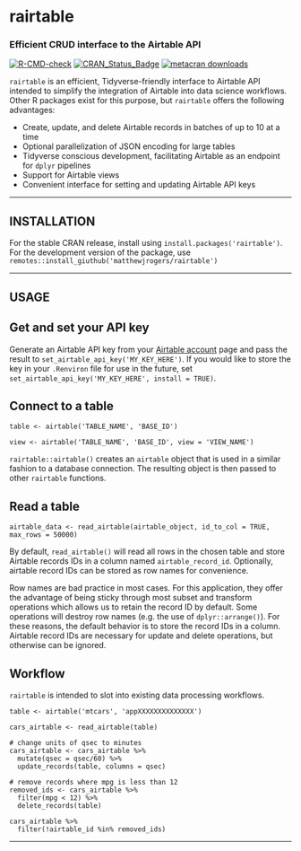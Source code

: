 
# __rairtable__ 

### Efficient CRUD interface to the Airtable API

<!-- badges: start -->
[![R-CMD-check](https://github.com/matthewjrogers/rairtable/workflows/R-CMD-check/badge.svg)](https://github.com/matthewjrogers/rairtable/actions)
[![CRAN\_Status\_Badge](https://www.r-pkg.org/badges/version/rairtable)](https://cran.r-project.org/package=rairtable)
[![metacran
downloads](https://cranlogs.r-pkg.org/badges/rairtable)](https://cran.r-project.org/package=rairtable)
<!-- badges: end --> 


`rairtable` is an efficient, Tidyverse-friendly interface to Airtable API intended to simplify the integration of Airtable into data science workflows. Other R packages exist for this purpose, but `rairtable` offers the following advantages:

- Create, update, and delete Airtable records in batches of up to 10 at a time
- Optional parallelization of JSON encoding for large tables
- Tidyverse conscious development, facilitating Airtable as an endpoint for `dplyr` pipelines
- Support for Airtable views
- Convenient interface for setting and updating Airtable API keys

*****

## __INSTALLATION__

For the stable CRAN release, install using `install.packages('rairtable')`. For the development version of the package, use `remotes::install_giuthub('matthewjrogers/rairtable')`

*****

## __USAGE__

## Get and set your API key
Generate an Airtable API key from your [Airtable account](https://airtable.com/account) page and pass the result to `set_airtable_api_key('MY_KEY_HERE')`. If you would like to store the key in your `.Renviron` file for use in the future, set `set_airtable_api_key('MY_KEY_HERE', install = TRUE)`.

## Connect to a table

```
table <- airtable('TABLE_NAME', 'BASE_ID')

view <- airtable('TABLE_NAME', 'BASE_ID', view = 'VIEW_NAME')

```
`rairtable::airtable()` creates an `airtable` object that is used in a similar fashion to a database connection. The resulting object is then passed to other `rairtable` functions.

## Read a table

```
airtable_data <- read_airtable(airtable_object, id_to_col = TRUE, max_rows = 50000)
```

By default, `read_airtable()` will read all rows in the chosen table and store Airtable records IDs in a column named `airtable_record_id`. Optionally, airtable record IDs can be stored as row names for convenience.

Row names are bad practice in most cases. For this application, they offer the advantage of being sticky through most subset and transform operations which allows us to retain the record ID by default. Some operations will destroy row names (e.g. the use of `dplyr::arrange()`). For these reasons, the default behavior is to store the record IDs in a column. Airtable record IDs are necessary for update and delete operations, but otherwise can be ignored.

## Workflow

`rairtable` is intended to slot into existing data processing workflows.

```
table <- airtable('mtcars', 'appXXXXXXXXXXXXXX')

cars_airtable <- read_airtable(table)

# change units of qsec to minutes
cars_airtable <- cars_airtable %>%
  mutate(qsec = qsec/60) %>%
  update_records(table, columns = qsec)

# remove records where mpg is less than 12
removed_ids <- cars_airtable %>%
  filter(mpg < 12) %>%
  delete_records(table)

cars_airtable %>%
  filter(!airtable_id %in% removed_ids)

```

*****
